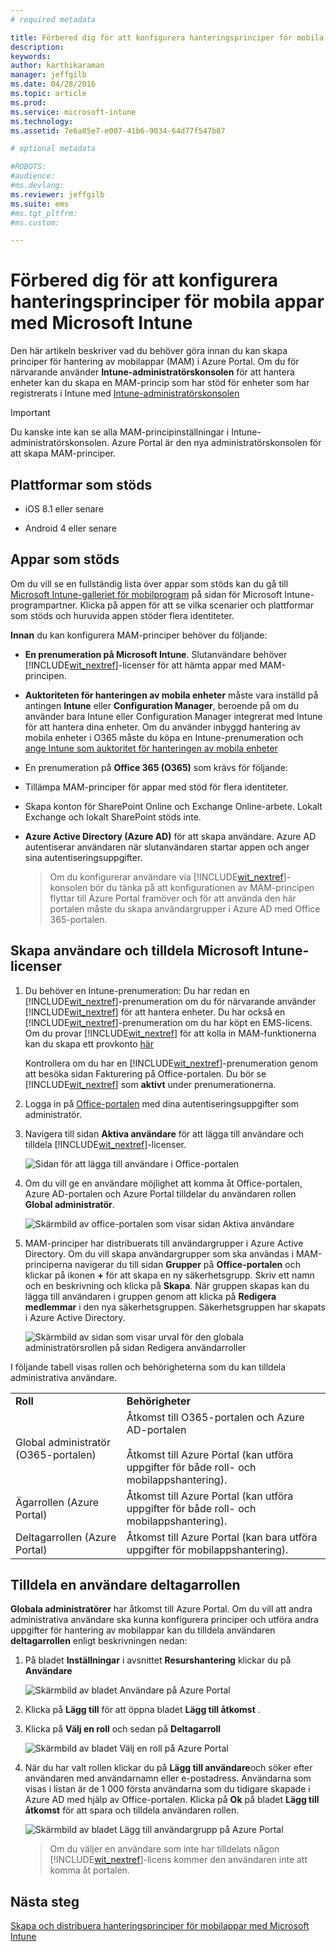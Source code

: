 ```yaml
---
# required metadata

title: Förbered dig för att konfigurera hanteringsprinciper för mobila appar | Microsoft Intune
description:
keywords:
author: karthikaraman
manager: jeffgilb
ms.date: 04/28/2016
ms.topic: article
ms.prod:
ms.service: microsoft-intune
ms.technology:
ms.assetid: 7e6a85e7-e007-41b6-9034-64d77f547b87

# optional metadata

#ROBOTS:
#audience:
#ms.devlang:
ms.reviewer: jeffgilb
ms.suite: ems
#ms.tgt_pltfrm:
#ms.custom:

---
```


# Förbered dig för att konfigurera hanteringsprinciper för mobila appar med Microsoft Intune
Den här artikeln beskriver vad du behöver göra innan du kan skapa principer för hantering av mobilappar (MAM) i Azure Portal.
Om du för närvarande använder **Intune-administratörskonsolen** för att hantera enheter kan du skapa en MAM-princip som har stöd för enheter som har registrerats i Intune med [Intune-administratörskonsolen](configure-and-deploy-mobile-application-management-policies-in-the-microsoft-intune-console.md)
>[!IMPORTANT]
> Du kanske inte kan se alla MAM-principinställningar i Intune-administratörskonsolen. Azure Portal är den nya administratörskonsolen för att skapa MAM-principer.

##  Plattformar som stöds
- iOS 8.1 eller senare

- Android 4 eller senare

##  Appar som stöds
Om du vill se en fullständig lista över appar som stöds kan du gå till [Microsoft Intune-galleriet för mobilprogram](https://www.microsoft.com/en-us/server-cloud/products/microsoft-intune/partners.aspx) på sidan för Microsoft Intune-programpartner.
Klicka på appen för att se vilka scenarier och plattformar som stöds och huruvida appen stöder flera identiteter.

**Innan** du kan konfigurera MAM-principer behöver du följande:

-   **En prenumeration på Microsoft Intune**.    Slutanvändare behöver [!INCLUDE[wit_nextref](../includes/wit_nextref_md.md)]-licenser för att hämta appar med MAM-principen.

-   **Auktoriteten för hanteringen av mobila enheter** måste vara inställd på antingen **Intune** eller **Configuration Manager**, beroende på om du använder bara Intune eller Configuration Manager integrerat med Intune för att hantera dina enheter. Om du använder inbyggd hantering av mobila enheter i O365 måste du köpa en Intune-prenumeration och [ange Intune som auktoritet för hanteringen av mobila enheter](get-ready-to-enroll-devices-in-microsoft-intune.md#set-mobile-device-management-authority)
-   En prenumeration på **Office 365 (O365)** som krävs för följande:
  - Tillämpa MAM-principer för appar med stöd för flera identiteter.
  - Skapa konton för SharePoint Online och Exchange Online-arbete. Lokalt Exchange och lokalt SharePoint stöds inte.


- **Azure Active Directory (Azure AD)** för att skapa användare. Azure AD autentiserar användaren när slutanvändaren startar appen och anger sina autentiseringsuppgifter.

    > Om du konfigurerar användare via [!INCLUDE[wit_nextref](../includes/wit_nextref_md.md)]-konsolen bör du tänka på att konfigurationen av MAM-principen flyttar till Azure Portal framöver och för att använda den här portalen måste du skapa användargrupper i Azure AD med Office 365-portalen.


## Skapa användare och tilldela Microsoft Intune-licenser

1. Du behöver en Intune-prenumeration: Du har redan en [!INCLUDE[wit_nextref](../includes/wit_nextref_md.md)]-prenumeration om du för närvarande använder [!INCLUDE[wit_nextref](../includes/wit_nextref_md.md)] för att hantera enheter.  Du har också en [!INCLUDE[wit_nextref](../includes/wit_nextref_md.md)]-prenumeration om du har köpt en EMS-licens. Om du provar [!INCLUDE[wit_nextref](../includes/wit_nextref_md.md)] för att kolla in MAM-funktionerna kan du skapa ett provkonto [här](http://www.microsoft.com/en-us/server-cloud/products/microsoft-intune/)

    Kontrollera om du har en [!INCLUDE[wit_nextref](../includes/wit_nextref_md.md)]-prenumeration genom att besöka sidan Fakturering på Office-portalen.  Du bör se [!INCLUDE[wit_nextref](../includes/wit_nextref_md.md)] som **aktivt** under prenumerationerna.

2.  Logga in på   [Office-portalen](http://portal.office.com) med dina autentiseringsuppgifter som administratör.

3.  Navigera till sidan **Aktiva användare** för att lägga till användare och tilldela [!INCLUDE[wit_nextref](../includes/wit_nextref_md.md)]-licenser.

    ![Sidan för att lägga till användare i Office-portalen](../media/AppManagement/OfficePortal_AddUsers.png)

4.  Om du vill ge en användare möjlighet att komma åt Office-portalen, Azure AD-portalen och Azure Portal tilldelar du användaren rollen **Global administratör**.

    ![Skärmbild av office-portalen som visar sidan Aktiva användare ](../media/AppManagement/OfficePortal_AddRoletoUser.png)

5.  MAM-principer har distribuerats till användargrupper i Azure Active Directory. Om du vill skapa användargrupper som ska användas i MAM-principerna navigerar du till sidan **Grupper** på **Office-portalen** och klickar på ikonen **+** för att skapa en ny säkerhetsgrupp.  Skriv ett namn och en beskrivning och klicka på **Skapa**. När gruppen skapas kan du lägga till användaren i gruppen genom att klicka på **Redigera medlemmar** i den nya säkerhetsgruppen. Säkerhetsgruppen har skapats i Azure Active Directory.

    ![Skärmbild av sidan som visar urval för den globala administratörsrollen på sidan Redigera användarroller](../media/AppManagement/OfficePortal_CreateGroups.png)

I följande tabell visas rollen och behörigheterna som du kan tilldela administrativa användare.

|||
|--|----|
|**Roll**|**Behörigheter**|
|Global administratör (O365-portalen)|Åtkomst till O365-portalen och Azure AD-portalen<br /><br />Åtkomst till Azure Portal (kan utföra uppgifter för både roll- och mobilappshantering).|
|Ägarrollen (Azure Portal)|Åtkomst till Azure Portal (kan utföra uppgifter för både roll- och mobilappshantering).|
|Deltagarrollen (Azure Portal)|Åtkomst till Azure Portal (kan bara utföra uppgifter för mobilappshantering).|

## Tilldela en användare deltagarrollen

**Globala administratörer** har åtkomst till Azure Portal.  Om du vill att andra administrativa användare ska kunna konfigurera principer och utföra andra uppgifter för hantering av mobilappar kan du tilldela användaren **deltagarrollen** enligt beskrivningen nedan:


1.  På bladet **Inställningar** i avsnittet **Resurshantering** klickar du på **Användare**

    ![Skärmbild av bladet Användare på Azure Portal](../media/AppManagement/AzurePortal_MAM_AddUsers.png)

2.  Klicka på **Lägg till** för att öppna bladet **Lägg till åtkomst** .

3.  Klicka på **Välj en roll** och sedan på **Deltagarroll**

    ![Skärmbild av bladet Välj en roll på Azure Portal](../media/AppManagement/AzurePortal_MAM_AddRole.png)

4.  När du har valt rollen klickar du på **Lägg till användare**och söker efter användaren med användarnamn eller e-postadress. Användarna som visas i listan är de 1 000 första användarna som du tidigare skapade i Azure AD med hjälp av Office-portalen. Klicka på **Ok** på bladet **Lägg till åtkomst** för att spara och tilldela användaren rollen.

    ![Skärmbild av bladet Lägg till användargrupp på Azure Portal](../media/AppManagement/AzurePortal_MAM_AddusertoRole.png)

    > Om du väljer en användare som inte har tilldelats någon [!INCLUDE[wit_nextref](../includes/wit_nextref_md.md)]-licens kommer den användaren inte att komma åt portalen.

## Nästa steg
[Skapa och distribuera hanteringsprinciper för mobilappar med Microsoft Intune](create-and-deploy-mobile-app-management-policies-with-microsoft-intune.md)


<!--HONumber=May16_HO2-->


